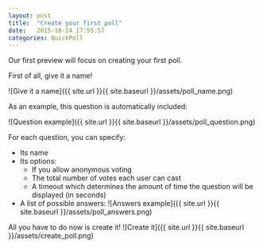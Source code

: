 ```yaml
---
layout: post
title:  "Create your first poll"
date:   2015-10-24 17:55:57
categories: QuickPoll
---
```


Our first preview will focus on creating your first poll.

First of all, give it a name!

![Give it a name]({{ site.url }}{{ site.baseurl }}/assets/poll_name.png)

As an example, this question is automatically included:

![Question example]({{ site.url }}{{ site.baseurl }}/assets/poll_question.png)

For each question, you can specify:
<ul>
	<li>Its name</li>
	<li>Its options:
		<ul>
			<li>If you allow anonymous voting</li>
			<li>The total number of votes each user can cast</li>
			<li>A timeout which determines the amount of time the question will be displayed (in seconds)</li>
		</ul>
	</li>
	<li>A list of possible answers:
		![Answers example]({{ site.url }}{{ site.baseurl }}/assets/poll_answers.png)
	</li>
 </ul>
 
All you have to do now is create it!
![Create it]({{ site.url }}{{ site.baseurl }}/assets/create_poll.png)
